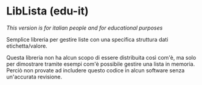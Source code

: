 # LibLista (edu-it)
_This version is for italian people and for educational purposes_

Semplice libreria per gestire liste con una specifica struttura dati etichetta/valore.

Questa libreria non ha alcun scopo di essere distribuita così com'è, ma solo per
dimostrare tramite esempi com'è possibile gestire una lista in memoria.
Perciò non provate ad includere questo codice in alcun software senza un'accurata
revisione.

